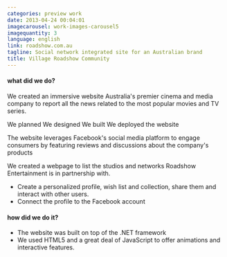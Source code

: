 ```yaml
---
categories: preview work
date: 2013-04-24 00:04:01
imagecarousel: work-images-carousel5
imagequantity: 3
language: english
link: roadshow.com.au
tagline: Social network integrated site for an Australian brand
title: Village Roadshow Community
---
```


#### what did we do?
We created an immersive website Australia's premier cinema and media company to report all the news related to the most popular movies and TV series.

We planned
We designed
We built
We deployed
the website

The website leverages Facebook's social media platform to engage consumers by featuring reviews and discussions about the company's products

We created a webpage to list the studios and networks Roadshow Entertainment is in partnership with.

* Create a personalized profile, wish list and collection, share them and interact with other users.
* Connect the profile to the Facebook account

#### how did we do it?
* The website was built on top of the .NET framework
* We used HTML5 and a great deal of JavaScript to offer animations and interactive features.